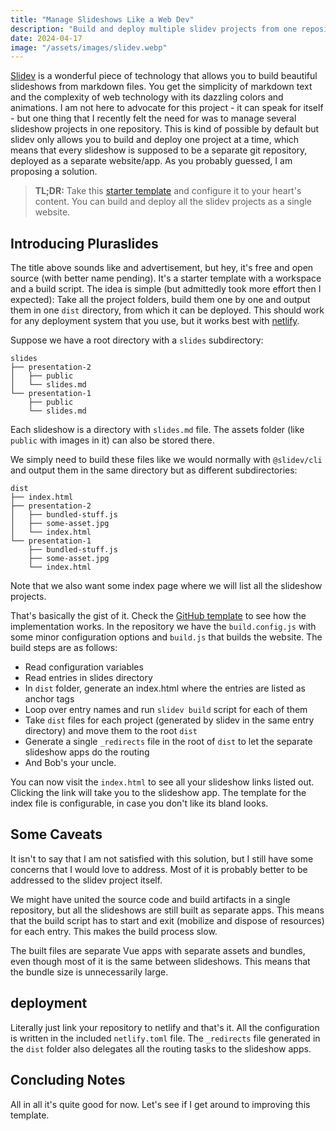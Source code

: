 ```yaml
---
title: "Manage Slideshows Like a Web Dev"
description: "Build and deploy multiple slidev projects from one repository"
date: 2024-04-17
image: "/assets/images/slidev.webp"
---
```


[Slidev](https://sli.dev) is a wonderful piece of technology that allows you to build beautiful slideshows from markdown files.
You get the simplicity of markdown text and the complexity of web technology with its dazzling colors and animations.
I am not here to advocate for this project - it can speak for itself - but one thing that I recently felt the need for
was to manage several slideshow projects in one repository.
This is kind of possible by default but slidev only allows you to build and deploy one project at a time,
which means that every slideshow is supposed to be a separate git repository, deployed as a separate website/app.
As you probably guessed, I am proposing a solution.

> **TL;DR:** Take this [starter template](https://github.com/CondensedMilk7/pluraslides) and configure it to your heart's content.
> You can build and deploy all the slidev projects as a single website.

## Introducing Pluraslides

The title above sounds like and advertisement, but hey, it's free and open source (with better name pending).
It's a starter template with a workspace and a build script.
The idea is simple (but admittedly took more effort then I expected): Take all the project folders,
build them one by one and output them in one `dist` directory, from which it can be deployed.
This should work for any deployment system that you use, but it works best with [netlify](https://netlify.com).

Suppose we have a root directory with a `slides` subdirectory:

```
slides
├── presentation-2
│   ├── public
│   └── slides.md
└── presentation-1
    ├── public
    └── slides.md
```

Each slideshow is a directory with `slides.md` file.
The assets folder (like `public` with images in it) can also be stored there.

We simply need to build these files like we would normally with `@slidev/cli`
and output them in the same directory but as different subdirectories:

```
dist
├── index.html
├── presentation-2
│   ├── bundled-stuff.js
│   ├── some-asset.jpg
│   └── index.html
└── presentation-1
    ├── bundled-stuff.js
    ├── some-asset.jpg
    └── index.html
```

Note that we also want some index page where we will list all the slideshow projects.

That's basically the gist of it. Check the [GitHub template](https://github.com/CondensedMilk7/pluraslides) to see how the implementation works.
In the repository we have the `build.config.js` with some minor configuration options and `build.js` that builds the website.
The build steps are as follows:

- Read configuration variables
- Read entries in slides directory
- In `dist` folder, generate an index.html where the entries are listed as anchor tags
- Loop over entry names and run `slidev build` script for each of them
- Take `dist` files for each project (generated by slidev in the same entry directory) and move them to the root `dist`
- Generate a single `_redirects` file in the root of `dist` to let the separate slideshow apps do the routing
- And Bob's your uncle.

You can now visit the `index.html` to see all your slideshow links listed out. Clicking the link will take you to the slideshow app.
The template for the index file is configurable, in case you don't like its bland looks.

## Some Caveats

It isn't to say that I am not satisfied with this solution,
but I still have some concerns that I would love to address.
Most of it is probably better to be addressed to the slidev project itself.

We might have united the source code and build artifacts in a single repository,
but all the slideshows are still built as separate apps.
This means that the build script has to start and exit (mobilize and dispose of resources) for each entry.
This makes the build process slow.

The built files are separate Vue apps with separate assets and bundles,
even though most of it is the same between slideshows.
This means that the bundle size is unnecessarily large.

## deployment

Literally just link your repository to netlify and that's it.
All the configuration is written in the included `netlify.toml` file.
The `_redirects` file generated in the `dist` folder also delegates all the routing tasks to the slideshow apps.

## Concluding Notes

All in all it's quite good for now. Let's see if I get around to improving this template.
